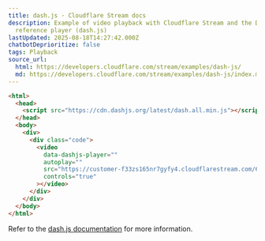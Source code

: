 ```yaml
---
title: dash.js · Cloudflare Stream docs
description: Example of video playback with Cloudflare Stream and the DASH
  reference player (dash.js)
lastUpdated: 2025-08-18T14:27:42.000Z
chatbotDeprioritize: false
tags: Playback
source_url:
  html: https://developers.cloudflare.com/stream/examples/dash-js/
  md: https://developers.cloudflare.com/stream/examples/dash-js/index.md
---
```


```html
<html>
  <head>
    <script src="https://cdn.dashjs.org/latest/dash.all.min.js"></script>
  </head>
  <body>
    <div>
      <div class="code">
        <video
          data-dashjs-player=""
          autoplay=""
          src="https://customer-f33zs165nr7gyfy4.cloudflarestream.com/6b9e68b07dfee8cc2d116e4c51d6a957/manifest/video.mpd"
          controls="true"
        ></video>
      </div>
    </div>
  </body>
</html>
```

Refer to the [dash.js documentation](https://github.com/Dash-Industry-Forum/dash.js/) for more information.
